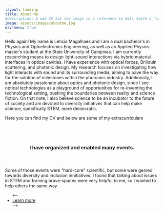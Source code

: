 ```yaml
---
layout: landing
title: About Me
#description: A web CV but the image is a reference to Will Smith's "tada" meme!
image: assets/images/aboutme.jpg
nav-menu: true
---
```

<!-- Main -->
<div id="main">

<p> Hello again! My name is Leticia Magalhaes and I am a dual bachelor's in Physics and Optoelectronics Engineering, as well as an Applied Physics master’s student at the State University of Campinas. I am currently researching means to design light-sound interactions via hybrid material interfaces in optical cavities.  I have experience with optical forces, Brillouin scattering, and photonic design. My research focuses on investigating how light interacts with sound and its surrounding media, aiming to pave the way for the solution of milestones within the photonics industry. Additionally, I am absolutely passionate about optics and photonic design, since I see optical technologies as a playground of opportunities for re-inventing the technological setting, pushing the boundaries between reality and science fiction. On that note, I also believe science to be an incubator to the future of society and am devoted to diversity initiatives that can help make science, specifically STEM, more democratic. </p>

<p> Here you can find my CV and below are some of my extracurriculars</p>

<!-- <object data="assets\pdf\CV_LeticiaMagalhaes.pdf" type="application/pdf" width="100%" height="600px">
    <embed src="assets\pdf\CV_LeticiaMagalhaes.pdf">
        <p>This browser does not support PDFs. Please download the PDF to view it: <a href="assets\pdf\CV_LeticiaMagalhaes.pdf">Download PDF</a>.</p>
    </embed>
</object> -->



<!-- One -->
<section id="one">
	<div class="inner">
		<header class="major">
			<!-- <h2>Sed amet aliquam</h2> -->
		</header>
		<p></p>
	</div>
</section>
</div>

<section id="two" class="spotlights">
	<section>
		<a href="EXTRA_Talks.html" class="image">
			<img src="{% link assets\images\IMG_1672.jpg %}" alt="" data-position="center center" />
		</a>
		<div class="content">
			<div class="inner">
				<header class="major">
					<h3>I have organized and enabled many events.</h3>
				</header>
				<p>Some of those events were "hard-core" scientific, but some were geared towards diversity and inclusion innitiatives. I found that talking about issues in STEM and forming brave-spaces were very helpful to me, so I wanted to help others the same way. </p>
				<ul class="actions">
					<-- <li><a href="EXTRA_Talks.html class="button">Learn more</a></li> -->
				</ul>
			</div>
		</div>
	</section>

  </div>
